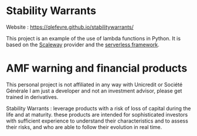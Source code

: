 # Stability Warrants

Website : https://qlefevre.github.io/stabilitywarrants/

This project is an example of the use of lambda functions in Python. It is based on the [Scaleway](https://www.scaleway.com/en/serverless-functions/) provider and the [serverless framework](https://www.serverless.com/).  

# AMF warning and financial products

This personal project is not affiliated in any way with Unicredit or Société Générale
I am just a developer and not an investment advisor, please get trained in derivatives.

Stability Warrants : leverage products with a risk of loss of capital during the life and at maturity. these products are intended for sophisticated investors with sufficient experience to understand their characteristics and to assess their risks, and who are able to follow their evolution in real time.
